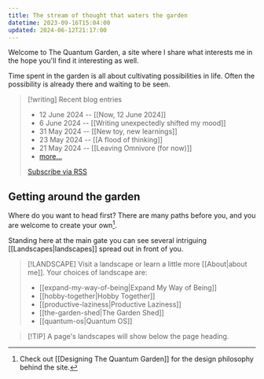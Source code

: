 ```yaml
---
title: The stream of thought that waters the garden
datetime: 2023-09-16T15:04:00
updated: 2024-06-12T21:17:00
---
```

Welcome to The Quantum Garden, a site where I share what interests me in the hope you'll find it interesting as well.

Time spent in the garden is all about cultivating possibilities in life. Often the possibility is already there and waiting to be seen.

> [!writing] Recent blog entries
> - 12 June 2024 -- [[Now, 12 June 2024]]
> - 6 June 2024 -- [[Writing unexpectedly shifted my mood]]
> - 31 May 2024 -- [[New toy, new learnings]]
> - 23 May 2024 -- [[A flood of thinking]]
> - 21 May 2024 -- [[Leaving Omnivore (for now)]]
> - [more...](/blog/)
> 
> [Subscribe via RSS](https://quantumgardener.info/feed)

## Getting around the garden
Where do you want to head first? There are many paths before you, and you are welcome to create your own[^1]. 

Standing here at the main gate you can see several intriguing [[Landscapes|landscapes]] spread out in front of you. 

> [!LANDSCAPE] Visit a landscape or learn a little more [[About|about me]]. Your choices of landscape are:
> - [[expand-my-way-of-being|Expand My Way of Being]] 
> - [[hobby-together|Hobby Together]] 
> - [[productive-laziness|Productive Laziness]] 
> - [[the-garden-shed|The Garden Shed]] 
> - [[quantum-os|Quantum OS]]
 
> [!TIP] A page's landscapes will show below the page heading.

[^1]: Check out [[Designing The Quantum Garden]] for the design philosophy behind the site.

